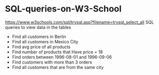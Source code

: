 # SQL-queries-on-W3-School
https://www.w3schools.com/sql/trysql.asp?filename=trysql_select_all
SQL queries to view data in the tables

* Find all customers in Berlin
* Find all customers in Mexico City
* Find avg price of all products
* Find number of products that Have price = 18
* Find orders between 1996-08-01 and 1996-09-06
* Find customers with more than 3 orders
* Find all customers that are from the same city
